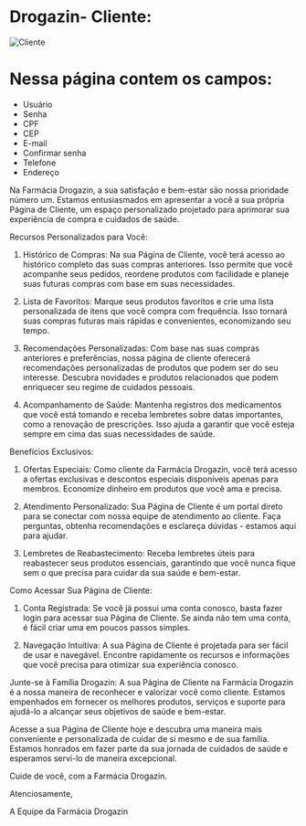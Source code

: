 # Drogazin- Cliente:
![Cliente](https://github.com/ClaudiodoSenai/Drogazin-api/assets/140071695/999e5ed2-cc60-4ca2-a2f5-564259309885)

# Nessa página contem os campos:
* Usuário
* Senha
* CPF
* CEP
* E-mail
* Confirmar senha
* Telefone
* Endereço

Na Farmácia Drogazin, a sua satisfação e bem-estar são nossa prioridade número um. Estamos entusiasmados em apresentar a você a sua própria Página de Cliente, um espaço personalizado projetado para aprimorar sua experiência de compra e cuidados de saúde.

Recursos Personalizados para Você:

1. Histórico de Compras: Na sua Página de Cliente, você terá acesso ao histórico completo das suas compras anteriores. Isso permite que você acompanhe seus pedidos, reordene produtos com facilidade e planeje suas futuras compras com base em suas necessidades.

2. Lista de Favoritos: Marque seus produtos favoritos e crie uma lista personalizada de itens que você compra com frequência. Isso tornará suas compras futuras mais rápidas e convenientes, economizando seu tempo.

3. Recomendações Personalizadas: Com base nas suas compras anteriores e preferências, nossa página de cliente oferecerá recomendações personalizadas de produtos que podem ser do seu interesse. Descubra novidades e produtos relacionados que podem enriquecer seu regime de cuidados pessoais.

4. Acompanhamento de Saúde: Mantenha registros dos medicamentos que você está tomando e receba lembretes sobre datas importantes, como a renovação de prescrições. Isso ajuda a garantir que você esteja sempre em cima das suas necessidades de saúde.

Benefícios Exclusivos:

1. Ofertas Especiais: Como cliente da Farmácia Drogazin, você terá acesso a ofertas exclusivas e descontos especiais disponíveis apenas para membros. Economize dinheiro em produtos que você ama e precisa.

2. Atendimento Personalizado: Sua Página de Cliente é um portal direto para se conectar com nossa equipe de atendimento ao cliente. Faça perguntas, obtenha recomendações e esclareça dúvidas - estamos aqui para ajudar.

3. Lembretes de Reabastecimento: Receba lembretes úteis para reabastecer seus produtos essenciais, garantindo que você nunca fique sem o que precisa para cuidar da sua saúde e bem-estar.

Como Acessar Sua Página de Cliente:

1. Conta Registrada: Se você já possui uma conta conosco, basta fazer login para acessar sua Página de Cliente. Se ainda não tem uma conta, é fácil criar uma em poucos passos simples.

2. Navegação Intuitiva: A sua Página de Cliente é projetada para ser fácil de usar e navegável. Encontre rapidamente os recursos e informações que você precisa para otimizar sua experiência conosco.

Junte-se à Família Drogazin:
A sua Página de Cliente na Farmácia Drogazin é a nossa maneira de reconhecer e valorizar você como cliente. Estamos empenhados em fornecer os melhores produtos, serviços e suporte para ajudá-lo a alcançar seus objetivos de saúde e bem-estar.

Acesse a sua Página de Cliente hoje e descubra uma maneira mais conveniente e personalizada de cuidar de si mesmo e de sua família. Estamos honrados em fazer parte da sua jornada de cuidados de saúde e esperamos servi-lo de maneira excepcional.

Cuide de você, com a Farmácia Drogazin.

Atenciosamente,

A Equipe da Farmácia Drogazin
